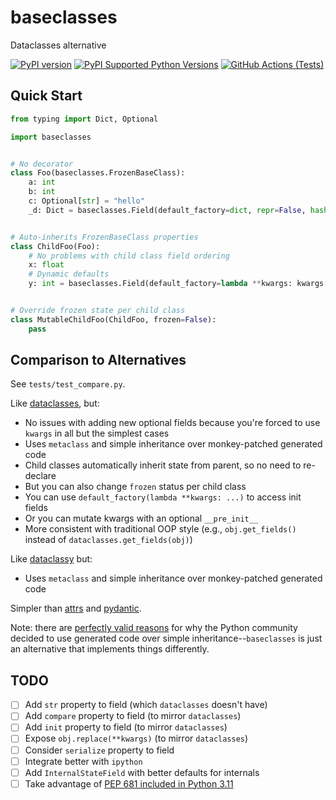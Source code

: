 # baseclasses

Dataclasses alternative

[![PyPI version](https://badge.fury.io/py/baseclasses.svg)](https://badge.fury.io/py/baseclasses)
[![PyPI Supported Python Versions](https://img.shields.io/pypi/pyversions/baseclasses.svg)](https://pypi.python.org/pypi/baseclasses/)
[![GitHub Actions (Tests)](https://github.com/yanovs/baseclasses/workflows/Test/badge.svg)](https://github.com/yanovs/baseclasses)

## Quick Start

```python
from typing import Dict, Optional

import baseclasses


# No decorator
class Foo(baseclasses.FrozenBaseClass):
    a: int
    b: int
    c: Optional[str] = "hello"
    _d: Dict = baseclasses.Field(default_factory=dict, repr=False, hash=False)


# Auto-inherits FrozenBaseClass properties
class ChildFoo(Foo):
    # No problems with child class field ordering
    x: float
    # Dynamic defaults
    y: int = baseclasses.Field(default_factory=lambda **kwargs: kwargs["a"] * 2.0)


# Override frozen state per child class
class MutableChildFoo(ChildFoo, frozen=False):
    pass
```

## Comparison to Alternatives

See `tests/test_compare.py`.

Like [dataclasses](https://docs.python.org/3/library/dataclasses.html), but:
- No issues with adding new optional fields because you're forced to use `kwargs` in all but the simplest cases
- Uses `metaclass` and simple inheritance over monkey-patched generated code
- Child classes automatically inherit state from parent, so no need to re-declare
- But you can also change `frozen` status per child class
- You can use `default_factory(lambda **kwargs: ...)` to access init fields
- Or you can mutate kwargs with an optional `__pre_init__`
- More consistent with traditional OOP style (e.g., `obj.get_fields()` instead of `dataclasses.get_fields(obj)`)

Like [dataclassy](https://github.com/biqqles/dataclassy) but:
- Uses `metaclass` and simple inheritance over monkey-patched generated code

Simpler than [attrs](https://github.com/python-attrs/attrs) and [pydantic](https://github.com/samuelcolvin/pydantic).

Note: there are [perfectly valid reasons](https://peps.python.org/pep-0557/#rationale) for why the Python community
decided to use generated code over simple inheritance--`baseclasses` is just an alternative that 
implements things differently.

## TODO

- [ ] Add `str` property to field (which `dataclasses` doesn't have)
- [ ] Add `compare` property to field (to mirror `dataclasses`)
- [ ] Add `init` property to field (to mirror `dataclasses`)
- [ ] Expose `obj.replace(**kwargs)` (to mirror `dataclasses`)
- [ ] Consider `serialize` property to field
- [ ] Integrate better with `ipython`
- [ ] Add `InternalStateField` with better defaults for internals
- [ ] Take advantage of [PEP 681 included in Python 3.11](https://docs.python.org/3/whatsnew/3.11.html#whatsnew311-pep681)
